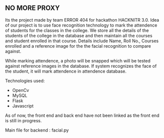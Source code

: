 ## NO MORE PROXY
Its the project made by team ERROR 404 for hackathon HACKNITR 3.0.
Idea of our project is to use face recognition technology to mark the attendence of students for the classes in the college. We store all the details of the students of the college in the database and then maintain all the courses and student enrolled in that course. Details include Name, Roll No., Courses enrolled and a reference image for the the facial recognition to compare against.

While marking attendence, a photo will be snapped which will be tested against reference images in the database. If system recognizes the face of the student, it will mark attendence in attendence database.

Technologies used:

- OpenCv
- MySQL
- Flask
- Javascript

As of now, the front end and back end have not been linked as the front end is still in progress.

Main file for backend : facial.py

